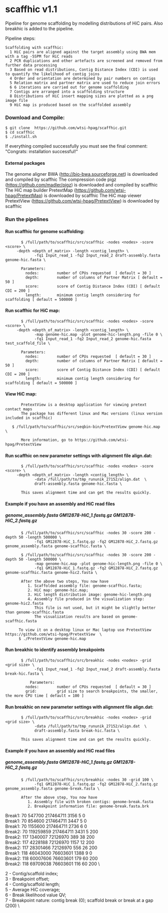 # scaffhic v1.1
Pipeline for genome scaffolding by modelling distributions of HiC pairs. Also breakhic is added to the pipeline.

Pipeline steps:
        
    Scaffolding with scaffhic:
      1 HiC pairs are aligned against the target assembly using BWA mem with a tag -5SPM for HiC reads
      2 PCR duplications and other artefacts are screened and removed from further data processing
      3 Based on read distributions, Contig Distance Index (CDI) is used to quantify the likelihood of contig joins
      4 Order and orientation are determined by pair numbers on contigs
      5 Relation matrix and partner matrix are used to reduce join errors
      6 6 iterations are carried out for genome scaffolding
      7 Contigs are arranged into a scaffolding structure
      8 Distributions of HiC insert mapping sizes are plotted as a png image file  
      9 HiC map is produced based on the scaffolded assembly

### Download and Compile:

    $ git clone  https://github.com/wtsi-hpag/scaffhic.git 
    $ cd scaffhic
    $ ./install.sh
		
If everything compiled successfully you must see the final comment: 
		"Congrats: installation successful!"		


#### External packages
The genome aligner BWA (http://bio-bwa.sourceforge.net) is downloaded and compiled by scaffhic
The compression code pigz (https://github.com/madler/pigz) is downloaded and compiled by scaffhic
The HiC map builder PretextMap (https://github.com/wtsi-hpag/PretextMap) is downloaded by scaffhic
The HiC map viewer PretextView (https://github.com/wtsi-hpag/PretextView) is downloaded by scaffhic


### Run the pipelines

#### Run scaffhic for genome scaffolding:
           $ /full/path/to/scaffhic/src/scaffhic -nodes <nodes> -score <score> \
	   	 -depth <depth_of_matrix> -length <contig_length> \
                 -fq1 Input_read_1 -fq2 Input_read_2 draft-assembly.fasta genome-hic.fasta \
           
	       Parameters:
             nodes:        number of CPUs requested  [ default = 30 ]
             depth:        number of columns of Partner Matrix [ default = 50 ]
             score:        score of Contig Distance Index (CDI) [ default CDI = 200 ]
             length:       minimum contig length considering for scaffolding [ default = 500000 ]


#### Run scaffhic for HiC map:
           $ /full/path/to/scaffhic/src/scaffhic -nodes <nodes> -score <score> \
	   	 -depth <depth_of_matrix> -length <contig_length> \
                 -map genome-hic.map -plot genome-hic-length.png -file 0 \ 
                 -fq1 Input_read_1 -fq2 Input_read_2 genome-hic.fasta test_scaffold_file \
           
	       Parameters:
             nodes:        number of CPUs requested  [ default = 30 ]
             depth:        number of columns of Partner Matrix [ default = 50 ]
             score:        score of Contig Distance Index (CDI) [ default CDI = 200 ]
             length:       minimum contig length considering for scaffolding [ default = 500000 ]


#### View HiC map:
           PretextView is a desktop application for viewing pretext contact maps
           The package has different linux and Mac versions (linux version included in scaffhic)
           
	   $ /full/path/to/scaffhic/src/seqbin-bin/PretextView genome-hic.map \
	    
           More information, go to https://github.com/wtsi-hpag/PretextView


#### Run scaffhic on new parameter settings with alignment file align.dat:
           $ /full/path/to/scaffhic/src/scaffhic -nodes <nodes> -score <score> \
	   	 -depth <depth_of_matrix> -length <contig_length> \
                 -data /full/path/to/tmp_rununik_27152/align.dat  \
                 draft-assembly.fasta genome-hic.fasta \
          
           This saves alignment time and can get the results quickly. 


#### Example if you have an assembly and HiC read files 
##### genome_assembly.fasta  GM12878-HiC_1.fastq.gz GM12878-HiC_2.fastq.gz 
           $ /full/path/to/scaffhic/src/scaffhic -nodes 30 -score 200 -depth 50 -length 500000 \
                 -fq1 GM12878-HiC_1.fastq.gz -fq2 GM12878-HiC_2.fastq.gz genome_assembly.fasta genome-scaffhic.fasta \
          
           $ /full/path/to/scaffhic/src/scaffhic -nodes 30 -score 200 -depth 50 -length 500000 \
                 -map genome-hic.map -plot genome-hic-length.png -file 0 \
                 -fq1 GM12878-HiC_1.fastq.gz -fq2 GM12878-HiC_2.fastq.gz genome-scaffhic.fasta genome-hic2.fasta \
          
           After the above two steps, You now have  
              1. Scaffolded assembly file: genome-scaffhic.fasta; 
              2. HiC map: genome-hic.map;  
              3. HiC length distribution image: genome-hic-length.png 
              4. Assembly file produced in the visualization step:  genome-hic2.fasta 
                 This file is not used, but it might be slightly better than genome-scaffhic.fasta 
                 The visualization results are based on genome-scaffhic.fasta 
                 
          To view it on a desktop linux or Mac laptop use PretextView https://github.com/wtsi-hpag/PretextView  \
          $ ./PretextView genome-hic.map

#### Run breakhic to identify assembly breakpoints 
           $ /full/path/to/scaffhic/src/breakhic -nodes <nodes> -grid <grid size> \
                 -fq1 Input_read_1 -fq2 Input_read_2 draft-assembly.fasta break-hic.fasta \
           
               Parameters:
             nodes:        number of CPUs requested  [ default = 30 ]
             grid:         grid size to search breakpoints, the smaller, the more CPU time [ default = 100 ]

#### Run breakhic on new parameter settings with alignment file align.dat:
           $ /full/path/to/scaffhic/src/breakhic -nodes <nodes> -grid <grid size> \
                 -data /full/path/to/tmp_rununik_27152/align.dat  \
                 draft-assembly.fasta break-hic.fasta \
          
           This saves alignment time and can get the results quickly. 

#### Example if you have an assembly and HiC read files 
##### genome_assembly.fasta  GM12878-HiC_1.fastq.gz GM12878-HiC_2.fastq.gz 
           $ /full/path/to/scaffhic/src/breakhic -nodes 30 -grid 100 \
                 -fq1 GM12878-HiC_1.fastq.gz -fq2 GM12878-HiC_2.fastq.gz genome_assembly.fasta genome-break.fasta \

           After the above step, You now have
              1. Assembly file with broken contigs: genome-break.fasta
              2. Breakpoint information file: genome-break.fasta.brk

Break1: 70 547700 217464711 3156 5 0      \
Break1: 70 854600 217464711 3447 5 0      \
Break1: 70 1155600 217464711 2736 6 0     \
Break2: 70 119259859 217464711 3431 5 200 \
Break2: 117 1340007 72126970 389 38 200   \
Break2: 117 4228188 72126970 1157 12 200  \
Break2: 117 28301466 72126970 556 26 200  \
Break1: 118 46043000 76603601 1388 9 0    \
Break2: 118 60007606 76603601 179 60 200  \
Break2: 118 69709038 76603601 116 60 200  \

2 - Contig/scaffold index;     \
3 - Breakpoint offset;         \
4 - Contig/scaffold length;    \
5 - Average HiC coverage;      \
6 - Break likelihood value QV; \
7 - Breakpoint nature: contig break (0); scaffold break or break at a gap (200) \
 


